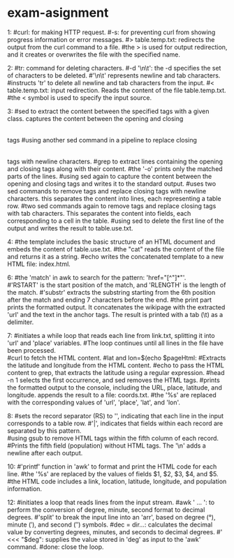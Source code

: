 # exam-asignment

1:
#curl: for making HTTP request. 
#-s: for preventing curl from showing progress information or error messages. 
#> table.temp.txt: redirects the output from the curl command to a file. 
#the > is used for output redirection, and it creates or overwrites the file with the specified name. 
 

2:
#tr: command for deleting characters. 
#-d '\n\t': the -d  specifies the set of characters to be deleted. 
#'\n\t' represents newline and tab characters. 
#instructs 'tr' to delete all newline and tab characters from the input. 
#< table.temp.txt: input redirection. Reads the content of the file table.temp.txt. 
#the < symbol is used to specify the input source. 

 
3:
#sed to extract the content between the specified <table> tags with a given class. captures the content between the opening and closing <table> tags 
#using another sed command in a pipeline to replace closing </table> tags with newline characters. 
#grep to extract lines containing the opening and closing <tbody> tags along with their content. 
#the '-o' prints only the matched parts of the lines. 
#using sed again to capture the content between the opening and closing <tbody> tags and writes it to the standard output. 
#uses two sed commands to remove <tr> tags and replace closing </tr> tags with newline characters. this separates the content into lines, each representing a table row. 
#two sed commands again to remove <td> tags and replace closing </td> tags with tab characters. This separates the content into fields, each corresponding to a cell in the table. 
#using sed to delete the first line of the output and writes the result to table.use.txt. 
 

4: 
#the template includes the basic structure of an HTML document and embeds the content of table.use.txt. 
#the "cat" reads the content of the file and returns it as a string. 
#echo writes the concatenated template to a new HTML file: index.html.  


6: 
#the 'match' in awk to search for the pattern: 'href="[^"]*"'.  
#'RSTART' is the start position of the match, and 'RLENGTH' is the length of the match. 
#'substr' extracts the substring starting from the 6th position after the match and ending 7 characters before the end.
#the print part prints the formatted output. It concatenates the wikipage with the extracted 'url' and the text in the anchor tags. The result is printed with a tab (\t) as a delimiter.


7: 
#initiates a while loop that reads each line from link.txt, splitting it into 'url' and 'place' variables.
#The loop continues until all lines in the file have been processed.  
#curl to fetch the HTML content.
#lat and lon=$(echo $pageHtml: #Extracts the latitude and longitude from the HTML content. 
#echo to pass the HTML content to grep, that extracts the latitude using a regular expression. 
#head -n 1 selects the first occurrence, and sed removes the HTML tags. 
#prints the formatted output to the console, including the URL, place, latitude, and longitude. appends the result to a file: coords.txt. 
#the '%s' are replaced with the corresponding values of 'url', 'place', 'lat', and 'lon'. 


8: 
#sets the record separator (RS) to '</tr>', indicating that each line in the input corresponds to a table row. 
#'</td><td>|</td></tr>', indicates that fields within each record are separated by this pattern.  
#using gsub to remove HTML tags within the fifth column of each record.    
#Prints the fifth field (population) without HTML tags. The '\n' adds a newline after each output. 


10:
#'printf' function in 'awk' to format and print the HTML code for each line. 
#the '%s' are replaced by the values of fields $1, $2, $3, $4, and $5. 
#the HTML code includes a link, location, latitude, longitude, and population information.  

 
12:
#initiates a loop that reads lines from the input stream. 
#awk ' ... ': to perform the conversion of degree, minute, second format to decimal degrees. 
#'split' to break the input line into an 'arr', based on degree (°), minute (′), and second (″) symbols. 
#dec = dir…: calculates the decimal value by converting degrees, minutes, and seconds to decimal degrees. 
#' <<< "$deg": supplies the value stored in 'deg' as input to the 'awk' command. 
#done: close the loop.


